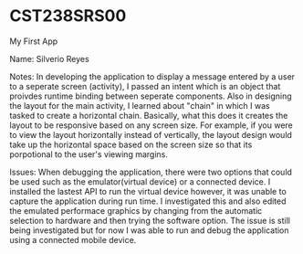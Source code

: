 # CST238SRS00
My First App

Name: Silverio Reyes

Notes: In developing the application to display a message entered by a user to a seperate screen (activity), I passed an intent which is an object that proivdes runtime binding between seperate components. Also in designing the layout for the main activity, I learned about "chain" in which I was tasked to create a horizontal chain. Basically, what this does it creates the layout to be responsive based on any screen size. For example, if you were to view the layout horizontally instead of vertically, the layout design would take up the horizontal space based on the screen size so that its porpotional to the user's viewing margins. 

Issues: When debugging the application, there were two options that could be used such as the emulator(virtual device) or a connected device. I installed the lastest API to run the virtual device however, it was unable to capture the application during run time. I investigated this and also edited the emulated performace graphics by changing from the automatic selection to hardware and then trying the software option. The issue is still being investigated but for now I was able to run and debug the application using a connected mobile device.

